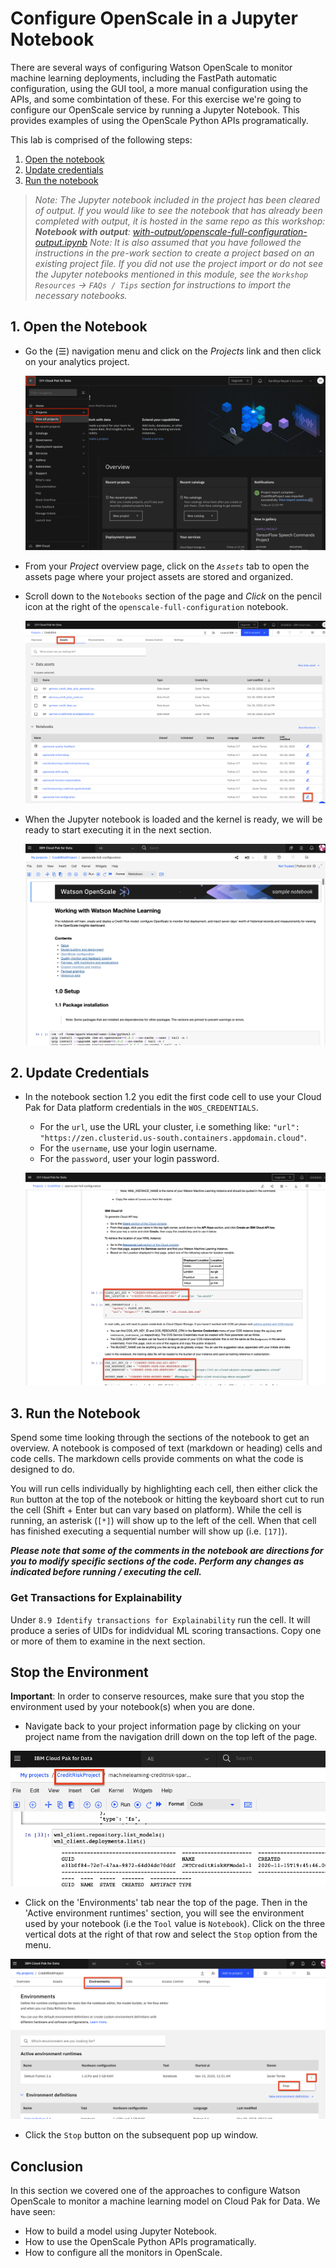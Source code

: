 # Configure OpenScale in a Jupyter Notebook

There are several ways of configuring Watson OpenScale to monitor machine learning deployments, including the FastPath automatic configuration, using the GUI tool, a more manual configuration using the APIs, and some combintation of these. For this exercise we're going to configure our OpenScale service by running a Jupyter Notebook. This provides examples of using the OpenScale Python APIs programatically.

This lab is comprised of the following steps:

1. [Open the notebook](#1-open-the-notebook)
2. [Update credentials](#2-update-credentials)
3. [Run the notebook](#3-run-the-notebook)

> *Note: The Jupyter notebook included in the project has been cleared of output. If you would like to see the notebook that has already been completed with output, it is hosted in the same repo as this workshop: **Notebook with output**: [with-output/openscale-full-configuration-output.ipynb](../../notebooks/with-output/openscale-full-configuration-output.ipynb)*
> *Note: It is also assumed that you have followed the instructions in the pre-work section to create a project based on an existing project file. If you did not use the project import or do not see the Jupyter notebooks mentioned in this module, see the `Workshop Resources` -> `FAQs / Tips` section for instructions to import the necessary notebooks.*

## 1. Open the Notebook

* Go the (☰) navigation menu and click on the *Projects* link and then click on your analytics project.

  ![(☰) Menu -> Projects](../.gitbook/assets/images/navigation/menu-projects.png)

* From your *Project* overview page, click on the *`Assets`* tab to open the assets page where your project assets are stored and organized.

* Scroll down to the `Notebooks` section of the page and *Click* on the pencil icon at the right of the `openscale-full-configuration` notebook.

  ![Notebook Open](../.gitbook/assets/images/openscale/openscale-fullconfignotebook-open.png)

* When the Jupyter notebook is loaded and the kernel is ready, we will be ready to start executing it in the next section.

  ![Notebook loaded](../.gitbook/assets/images/openscale/openscale-fullconfignotebook-loaded.png)

## 2. Update Credentials

* In the notebook section 1.2 you edit the first code cell to use your Cloud Pak for Data platform credentials in the `WOS_CREDENTIALS`.

  * For the `url`, use the URL your cluster, i.e something like: `"url": "https://zen.clusterid.us-south.containers.appdomain.cloud"`.
  * For the `username`, use your login username.
  * For the `password`, user your login password.

  ![Edite notebook credentials](../.gitbook/assets/images/openscale/openscale-fullconfignotebook-creds.png)

## 3. Run the Notebook

Spend some time looking through the sections of the notebook to get an overview. A notebook is composed of text (markdown or heading) cells and code cells. The markdown cells provide comments on what the code is designed to do.

You will run cells individually by highlighting each cell, then either click the `Run` button at the top of the notebook or hitting the keyboard short cut to run the cell (Shift + Enter but can vary based on platform). While the cell is running, an asterisk (`[*]`) will show up to the left of the cell. When that cell has finished executing a sequential number will show up (i.e. `[17]`).

_**Please note that some of the comments in the notebook are directions for you to modify specific sections of the code. Perform any changes as indicated before running / executing the cell.**_

### Get Transactions for Explainability

Under `8.9 Identify transactions for Explainability` run the cell. It will produce a series of UIDs for indidvidual ML scoring transactions. Copy one or more of them to examine in the next section.

## Stop the Environment

**Important**: In order to conserve resources, make sure that you stop the environment used by your notebook(s) when you are done.

* Navigate back to your project information page by clicking on your project name from the navigation drill down on the top left of the page.

![Back to project](../.gitbook/assets/images/ml/navigate-to-project.png)

* Click on the 'Environments' tab near the top of the page. Then in the 'Active environment runtimes' section, you will see the environment used by your notebook (i.e the `Tool` value is `Notebook`). Click on the three vertical dots at the right of that row and select the `Stop` option from the menu.

![Stop environment](../.gitbook/assets/images/ml/stop-notebook-environment.png)

* Click the `Stop` button on the subsequent pop up window.

## Conclusion

In this section we covered one of the approaches to configure Watson OpenScale to monitor a machine learning model on Cloud Pak for Data. We have seen:

* How to build a model using Jupyter Notebook.
* How to use the OpenScale Python APIs programatically.
* How to configure all the monitors in OpenScale.
